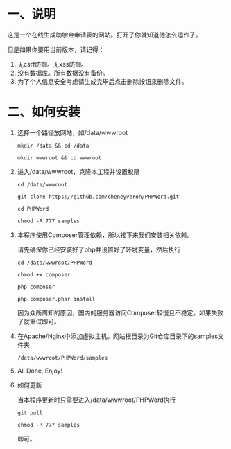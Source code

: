 # 一、说明

这是一个在线生成助学金申请表的网站。打开了你就知道他怎么运作了。

但是如果你要用当前版本，请记得：

1. 无csrf防御。无xss防御。
2. 没有数据库。所有数据没有备份。
3. 为了个人信息安全考虑请生成完毕后点击删除按钮来删除文件。

# 二、如何安装

1. 选择一个路径放网站，如/data/wwwroot
    
       mkdir /data && cd /data
       
       mkdir wwwroot && cd wwwroot 
    
2. 进入/data/wwwroot，克隆本工程并设置权限

       cd /data/wwwroot
       
       git clone https://github.com/cheneyveron/PHPWord.git
       
       cd PHPWord
       
       chmod -R 777 samples

3. 本程序使用Composer管理依赖，所以接下来我们安装相关依赖。

    请先确保你已经安装好了php并设置好了环境变量，然后执行

       cd /data/wwwroot/PHPWord
       
       chmod +x composer
       
       php composer
       
       php composer.phar install

    因为众所周知的原因，国内的服务器访问Composer较慢且不稳定。如果失败了就重试即可。

4. 在Apache/Nginx中添加虚拟主机。网站根目录为Git仓库目录下的samples文件夹

       /data/wwwroot/PHPWord/samples

5. All Done, Enjoy!

6. 如何更新

   当本程序更新时只需要进入/data/wwwroot/PHPWord执行
   
       git pull
       
       chmod -R 777 samples
       
   即可。
